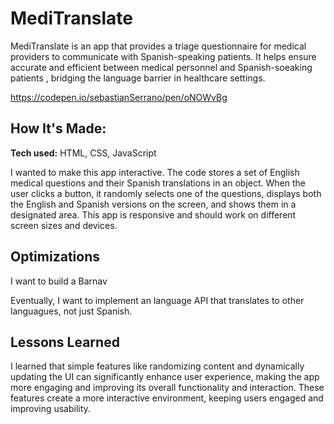 # MediTranslate
MediTranslate is an app that provides a triage questionnaire for medical providers to communicate with Spanish-speaking patients. It helps ensure accurate and efficient between medical personnel and Spanish-soeaking patients , bridging the language barrier in healthcare settings.

https://codepen.io/sebastianSerrano/pen/oNOWvBg

## How It's Made: 

**Tech used:** HTML, CSS, JavaScript

I wanted to make this app interactive. The code stores a set of English medical questions and their Spanish translations in an object. When the user clicks a button, it randomly selects one of the questions, displays both the English and Spanish versions on the screen, and shows them in a designated area. This app is responsive and should work on different screen sizes and devices.

## Optimizations

I want to build a Barnav

Eventually, I want to implement an language API that translates to other languagues, not just Spanish.

## Lessons Learned

I learned that simple features like randomizing content and dynamically updating the UI can significantly enhance user experience, making the app more engaging and improving its overall functionality and interaction. These features create a more interactive environment, keeping users engaged and improving usability.
